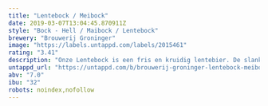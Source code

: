 ```yaml
---
title: "Lentebock / Meibock"
date: 2019-03-07T13:04:45.870911Z
style: "Bock - Hell / Maibock / Lentebock"
brewery: "Brouwerij Groninger"
image: "https://labels.untappd.com/labels/2015461"
rating: "3.41"
description: "Onze Lentebock is een fris en kruidig lentebier. De slanke body wordt ondersteund door een passende bitterheid. Hoppig aroma volmaakt dit verfijnde licht gouden bier."
untappd_url: "https://untappd.com/b/brouwerij-groninger-lentebock-meibock/2015461"
abv: "7.0"
ibu: "32"
robots: noindex,nofollow
---
```

